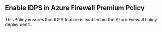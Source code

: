 ﻿## Enable IDPS in Azure Firewall Premium Policy

This Policy ensures that IDPS feature is enabled on the Azure Firewall Policy deployments.
